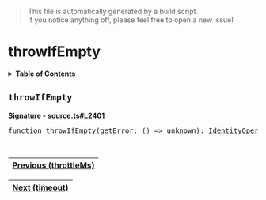 > This file is automatically generated by a build script.<br>If you notice anything off, please feel free to open a new issue!

# throwIfEmpty

<details><summary><b>Table of Contents</b></summary>

1. [<code>throwIfEmpty</code>](#throwIfEmpty)</details>

## <a name="throwIfEmpty"></a><code>throwIfEmpty</code>

<b>Signature - [source.ts#L2401](..\/..\/packages\/core\/src\/source.ts#L2401)</b>

<pre>function throwIfEmpty(getError: () =&gt; unknown): <a href="001-IdentityOperator.md#IdentityOperator">IdentityOperator</a></pre><br>

| [Previous \(throttleMs\)](093-throttleMs.md#readme) |
| --- |

<div align="right">

| [Next \(timeout\)](095-timeout.md#readme) |
| --- |
</div>
